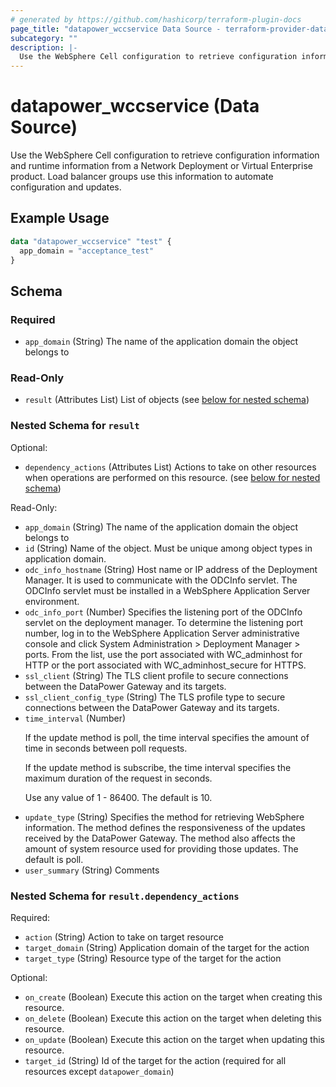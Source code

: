 ```yaml
---
# generated by https://github.com/hashicorp/terraform-plugin-docs
page_title: "datapower_wccservice Data Source - terraform-provider-datapower"
subcategory: ""
description: |-
  Use the WebSphere Cell configuration to retrieve configuration information and runtime information from a Network Deployment or Virtual Enterprise product. Load balancer groups use this information to automate configuration and updates.
---
```


# datapower_wccservice (Data Source)

Use the WebSphere Cell configuration to retrieve configuration information and runtime information from a Network Deployment or Virtual Enterprise product. Load balancer groups use this information to automate configuration and updates.

## Example Usage

```terraform
data "datapower_wccservice" "test" {
  app_domain = "acceptance_test"
}
```

<!-- schema generated by tfplugindocs -->
## Schema

### Required

- `app_domain` (String) The name of the application domain the object belongs to

### Read-Only

- `result` (Attributes List) List of objects (see [below for nested schema](#nestedatt--result))

<a id="nestedatt--result"></a>
### Nested Schema for `result`

Optional:

- `dependency_actions` (Attributes List) Actions to take on other resources when operations are performed on this resource. (see [below for nested schema](#nestedatt--result--dependency_actions))

Read-Only:

- `app_domain` (String) The name of the application domain the object belongs to
- `id` (String) Name of the object. Must be unique among object types in application domain.
- `odc_info_hostname` (String) Host name or IP address of the Deployment Manager. It is used to communicate with the ODCInfo servlet. The ODCInfo servlet must be installed in a WebSphere Application Server environment.
- `odc_info_port` (Number) Specifies the listening port of the ODCInfo servlet on the deployment manager. To determine the listening port number, log in to the WebSphere Application Server administrative console and click System Administration > Deployment Manager > ports. From the list, use the port associated with WC_adminhost for HTTP or the port associated with WC_adminhost_secure for HTTPS.
- `ssl_client` (String) The TLS client profile to secure connections between the DataPower Gateway and its targets.
- `ssl_client_config_type` (String) The TLS profile type to secure connections between the DataPower Gateway and its targets.
- `time_interval` (Number) <p>If the update method is poll, the time interval specifies the amount of time in seconds between poll requests.</p><p>If the update method is subscribe, the time interval specifies the maximum duration of the request in seconds.</p><p>Use any value of 1 - 86400. The default is 10.</p>
- `update_type` (String) Specifies the method for retrieving WebSphere information. The method defines the responsiveness of the updates received by the DataPower Gateway. The method also affects the amount of system resource used for providing those updates. The default is poll.
- `user_summary` (String) Comments

<a id="nestedatt--result--dependency_actions"></a>
### Nested Schema for `result.dependency_actions`

Required:

- `action` (String) Action to take on target resource
- `target_domain` (String) Application domain of the target for the action
- `target_type` (String) Resource type of the target for the action

Optional:

- `on_create` (Boolean) Execute this action on the target when creating this resource.
- `on_delete` (Boolean) Execute this action on the target when deleting this resource.
- `on_update` (Boolean) Execute this action on the target when updating this resource.
- `target_id` (String) Id of the target for the action (required for all resources except `datapower_domain`)
